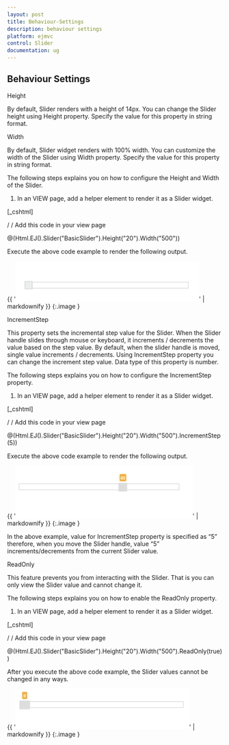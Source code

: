 ```yaml
---
layout: post
title: Behaviour-Settings
description: behaviour settings
platform: ejmvc
control: Slider
documentation: ug
---
```


## Behaviour Settings

Height

By default, Slider renders with a height of 14px. You can change the Slider height using Height property. Specify the value for this property in string format.

Width

By default, Slider widget renders with 100% width. You can customize the width of the Slider using Width property. Specify the value for this property in string format.

The following steps explains you on how to configure the Height and Width of the Slider.

1. In an VIEW page, add a helper element to render it as a Slider widget.





[_cshtml]

/ / Add this code in your view page 

@(Html.EJ().Slider("BasicSlider").Height("20").Width("500"))



Execute the above code example to render the following output.

{{ '![](Behaviour-Settings_images/Behaviour-Settings_img1.png)' | markdownify }}
{:.image }


IncrementStep

This property sets the incremental step value for the Slider. When the Slider handle slides through mouse or keyboard, it increments / decrements the value based on the step value. By default, when the slider handle is moved, single value increments / decrements. Using IncrementStep property you can change the increment step value. Data type of this property is number.

The following steps explains you on how to configure the IncrementStep property.

1. In an VIEW page, add a helper element to render it as a Slider widget.





[_cshtml]

/ / Add this code in your view page 

@(Html.EJ().Slider("BasicSlider").Height("20").Width("500").IncrementStep(5))



Execute the above code example to render the following output.

{{ '![C:/Users/Gopal Lakshmanan/Desktop/s1.PNG](Behaviour-Settings_images/Behaviour-Settings_img2.png)' | markdownify }}
{:.image }


In the above example, value for IncrementStep property is specified as “5” therefore, when you move the Slider handle, value “5” increments/decrements from the current Slider value.

ReadOnly

This feature prevents you from interacting with the Slider. That is you can only view the Slider value and cannot change it.

The following steps explains you on how to enable the ReadOnly property.

1. In an VIEW page, add a helper element to render it as a Slider widget.





[_cshtml]

/ / Add this code in your view page

@(Html.EJ().Slider("BasicSlider").Height("20").Width("500").ReadOnly(true))



After you execute the above code example, the Slider values cannot be changed in any ways.

{{ '![C:/Users/Gopal Lakshmanan/Desktop/dialog concept and features/sliderread.PNG](Behaviour-Settings_images/Behaviour-Settings_img3.png)' | markdownify }}
{:.image }




